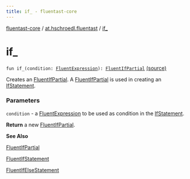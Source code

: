 ```yaml
---
title: if_ - fluentast-core
---
```


[fluentast-core](../index.html) / [at.hschroedl.fluentast](index.html) / [if_](.)

# if_

`fun if_(condition: `[`FluentExpression`](../at.hschroedl.fluentast.ast.expression/-fluent-expression/index.html)`): `[`FluentIfPartial`](../at.hschroedl.fluentast.ast.statement/-fluent-if-partial/index.html) [(source)](https://github.com/hschroedl/FluentAST/tree/master/core/src/main/kotlin//at.hschroedl.fluentast/Fluentast.kt#L334)

Creates an [FluentIfPartial](../at.hschroedl.fluentast.ast.statement/-fluent-if-partial/index.html). A [FluentIfPartial](../at.hschroedl.fluentast.ast.statement/-fluent-if-partial/index.html) is used in creating an [IfStatement](https://help.eclipse.org/neon/topic/org.eclipse.jdt.doc.isv/reference/api/org/eclipse/jdt/core/dom/IfStatement.html).

### Parameters

`condition` - a [FluentExpression](../at.hschroedl.fluentast.ast.expression/-fluent-expression/index.html) to be used as condition in the [IfStatement](https://help.eclipse.org/neon/topic/org.eclipse.jdt.doc.isv/reference/api/org/eclipse/jdt/core/dom/IfStatement.html).

**Return**
a new [FluentIfPartial](../at.hschroedl.fluentast.ast.statement/-fluent-if-partial/index.html).

**See Also**

[FluentIfPartial](../at.hschroedl.fluentast.ast.statement/-fluent-if-partial/index.html)

[FluentIfStatement](../at.hschroedl.fluentast.ast.statement/-fluent-if-statement/index.html)

[FluentIfElseStatement](../at.hschroedl.fluentast.ast.statement/-fluent-if-else-statement/index.html)

